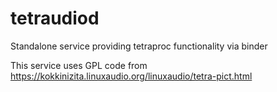 # tetraudiod
Standalone service providing tetraproc functionality via binder

This service uses GPL code from https://kokkinizita.linuxaudio.org/linuxaudio/tetra-pict.html
